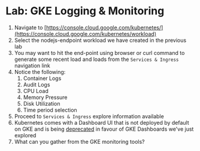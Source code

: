 # Lab: GKE Logging & Monitoring

1. Navigate to [https://console.cloud.google.com/kubernetes/](https://console.cloud.google.com/kubernetes/workload)
1. Select the nodejs-endpoint workload we have created in the previous lab
1. You may want to hit the end-point using browser or curl command to generate some recent load and loads from the `Services & Ingress` navigation link
1. Notice the following:
   1. Container Logs
   1. Audit Logs
   1. CPU Load
   1. Memory Pressure
   1. Disk Utilization
   1. Time period selection
1. Proceed to `Services & Ingress` explore information available
1. Kubernetes comes with a Dashboard UI that is not deployed by default on GKE and is being [deprecated](https://cloud.google.com/kubernetes-engine/docs/concepts/dashboards) in favour of GKE Dashboards we've just explored
1. What can you gather from the GKE monitoring tools?
